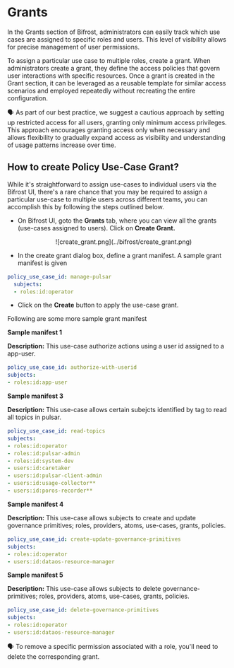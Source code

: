 # Grants

In the Grants section of  Bifrost, administrators can easily track which use cases are assigned to specific roles and users. This level of visibility allows for precise management of user permissions.

To assign a particular use case to multiple roles, create a grant. When administrators create a grant, they define the access policies that govern user interactions with specific resources. Once a grant is created in the Grant section, it can be leveraged as a reusable template for similar access scenarios and employed repeatedly without recreating the entire configuration.

<aside class="callout">
🗣 As part of our best practice, we suggest a cautious approach by setting up restricted access for all users, granting only minimum access privileges. This approach encourages granting access only when necessary and allows flexibility to gradually expand access as visibility and understanding of usage patterns increase over time.
</aside>

## How to create Policy Use-Case Grant?

While it's straightforward to assign use-cases to individual users via the Bifrost UI, there's a rare chance that you may be required to assign a particular use-case to multiple users across different teams, you can accomplish this by following the steps outlined below.

- On Bifrost UI, goto the **Grants** tab, where you can view all the grants (use-cases assigned to users). Click on **Create Grant.**

  <center>![create_grant.png](../bifrost/create_grant.png)</center>

-  In the create grant dialog box, define a grant manifest. A sample grant manifest is given

```yaml
policy_use_case_id: manage-pulsar
  subjects:
  - roles:id:operator
```
-  Click on the **Create** button to apply the use-case grant.

Following are some more sample grant manifest

**Sample manifest 1**

**Description:** This use-case authorize actions using a user id assigned to a app-user.

```yaml
policy_use_case_id: authorize-with-userid
subjects:
- roles:id:app-user
```

**Sample manifest 3**

**Description:** This use-case allows certain subejcts identified by tag to read all topics in pulsar.

```yaml
policy_use_case_id: read-topics
subjects:
- roles:id:operator
- roles:id:pulsar-admin
- roles:id:system-dev
- users:id:caretaker
- users:id:pulsar-client-admin
- users:id:usage-collector**
- users:id:poros-recorder**
```

**Sample manifest 4**

**Description:** This use-case allows subjects to create and update governance primitives; roles, providers, atoms, use-cases, grants, policies.

```yaml
policy_use_case_id: create-update-governance-primitives
subjects:
- roles:id:operator
- users:id:dataos-resource-manager
```

**Sample manifest 5**

**Description:** This use-case allows subjects to delete governance-primitives; roles, providers, atoms, use-cases, grants, policies.


```yaml
policy_use_case_id: delete-governance-primitives
subjects:
- roles:id:operator
- users:id:dataos-resource-manager
```

<aside class="callout">
🗣 To remove a specific permission associated with a role, you'll need to delete the corresponding grant.
</aside>